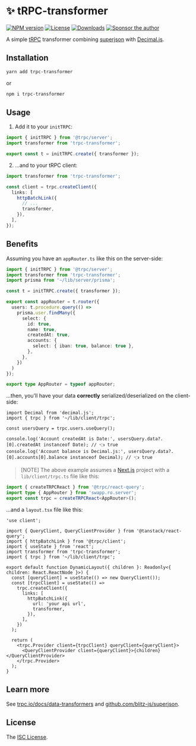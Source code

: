 # ✨ tRPC-transformer

[![NPM version][npm-image]][npm-url]
[![License][license-image]][license-url]
[![Downloads][downloads-image]][downloads-url]
[![Sponsor the author][sponsor-image]][sponsor-url]

A simple [tRPC](https://trpc.io) transformer combining [superjson](https://github.com/blitz-js/superjson) with [Decimal.js](https://mikemcl.github.io/decimal.js/).

## Installation

```bash
yarn add trpc-transformer
```

or

```bash
npm i trpc-transformer
```

## Usage

1. Add it to your `initTRPC`:

```ts
import { initTRPC } from '@trpc/server';
import transformer from 'trpc-transformer';

export const t = initTRPC.create({ transformer });
```

2. ...and to your tRPC client:

```ts
import transformer from 'trpc-transformer';

const client = trpc.createClient({
  links: [
    httpBatchLink({
      // ...
      transformer,
    }),
  ],
});
```

## Benefits

Assuming you have an `appRouter.ts` like this on the server-side:

```ts
import { initTRPC } from '@trpc/server';
import transformer from 'trpc-transformer';
import prisma from '~/lib/server/prisma';

const t = initTRPC.create({ transformer });

export const appRouter = t.router({
  users: t.procedure.query(() =>
    prisma.user.findMany({
      select: {
        id: true,
        name: true,
        createdAt: true,
        accounts: {
          select: { iban: true, balance: true },
        },
      },
    })
  )
});

export type AppRouter = typeof appRouter;
```

...then, you'll have your data **correctly** serialized/deserialized on the client-side:

```tsx
import Decimal from 'decimal.js';
import { trpc } from '~/lib/client/trpc';

const usersQuery = trpc.users.useQuery();

console.log('Account createdAt is Date:', usersQuery.data?.[0].createdAt instanceof Date); // 👈 true
console.log('Account balance is Decimal.js:', usersQuery.data?.[0].accounts[0].balance instanceof Decimal); // 👈 true
```

> [NOTE]
> The above example assumes a [Next.js](https://nextjs.org) project with a `lib/client/trpc.ts` file like this:

```ts
import { createTRPCReact } from '@trpc/react-query';
import type { AppRouter } from 'swapp.ro.server';
export const trpc = createTRPCReact<AppRouter>();
```

...and a `layout.tsx` file like this:

```tsx
'use client';

import { QueryClient, QueryClientProvider } from '@tanstack/react-query';
import { httpBatchLink } from '@trpc/client';
import { useState } from 'react';
import transformer from 'trpc-transformer';
import { trpc } from '~/lib/client/trpc';

export default function DynamicLayout({ children }: Readonly<{ children: React.ReactNode }>) {
  const [queryClient] = useState(() => new QueryClient());
  const [trpcClient] = useState(() =>
    trpc.createClient({
      links: [
        httpBatchLink({
          url: 'your api url',
          transformer,
        }),
      ],
    })
  );

  return (
    <trpc.Provider client={trpcClient} queryClient={queryClient}>
      <QueryClientProvider client={queryClient}>{children}</QueryClientProvider>
    </trpc.Provider>
  );
}
```


## Learn more

See [trpc.io/docs/data-transformers](https://trpc.io/docs/data-transformers) and [github.com/blitz-js/superjson](https://github.com/blitz-js/superjson).

## License

The [ISC License](https://github.com/icflorescu/trpc-transformer/blob/master/LICENSE).

[npm-image]: https://img.shields.io/npm/v/trpc-transformer.svg?style=flat-square
[npm-url]: https://npmjs.org/package/trpc-transformer
[license-image]: http://img.shields.io/npm/l/trpc-transformer.svg?style=flat-square
[license-url]: LICENSE
[downloads-image]: http://img.shields.io/npm/dm/trpc-transformer.svg?style=flat-square
[downloads-url]: https://npmjs.org/package/trpc-transformer
[sponsor-image]: https://img.shields.io/badge/sponsor-violet?style=flat-square
[sponsor-url]: https://github.com/sponsors/icflorescu
